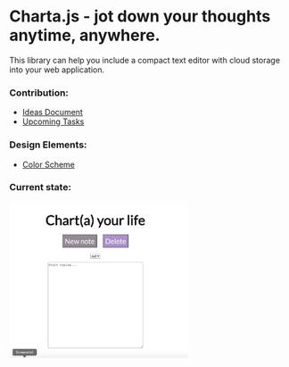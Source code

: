 # Charta.js - jot down your thoughts anytime, anywhere.

This library can help you include a compact text editor with cloud storage into your web application.

### Contribution: 
* [Ideas Document](IDEAS.md) 
* [Upcoming Tasks](TODO.md)

### Design Elements:
* [Color Scheme](https://coolors.co/d8d8f6-b18fcf-978897-494850) 

### Current state: 
<img src="media/screen2.png" width="320" >

